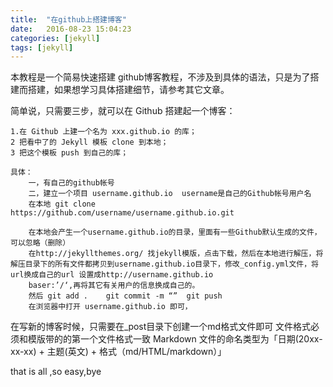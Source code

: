 ```yaml
---
title:  "在github上搭建博客"
date:   2016-08-23 15:04:23
categories: [jekyll]
tags: [jekyll]
---
```


本教程是一个简易快速搭建 github博客教程，不涉及到具体的语法，只是为了搭建而搭建，如果想学习具体搭建细节，请参考其它文章。

简单说，只需要三步，就可以在 Github 搭建起一个博客：
	
	1.在 Github 上建一个名为 xxx.github.io 的库；
	2 把看中了的 Jekyll 模板 clone 到本地；
	3 把这个模板 push 到自己的库；
	
	具体：
		一，有自己的github帐号
		二，建立一个项目 username.github.io  username是自己的Github帐号用户名
		在本地 git clone  https://github.com/username/username.github.io.git
		
		在本地会产生一个username.github.io的目录，里面有一些Github默认生成的文件， 可以忽略（删除）
		在http://jekyllthemes.org/ 找jekyll模版，点击下载，然后在本地进行解压，将解压目录下的所有文件都拷贝到username.github.io目录下，修改_config.yml文件，将url换成自己的url 设置成http://username.github.io
		baser:’/‘,再将其它有关用户的信息换成自己的。
		然后 git add .    git commit -m “”  git push
		在浏览器中打开 username.github.io 即可，
		
在写新的博客时候，只需要在_post目录下创建一个md格式文件即可
文件格式必须和模版带的的第一个文件格式一致
Markdown 文件的命名类型为「日期(20xx-xx-xx) + 主题(英文) + 格式（md/HTML/markdown）」
	
that is all ,so easy,bye



[jekyll]:      http://jekyllrb.com
[jekyll-gh]:   https://github.com/jekyll/jekyll
[jekyll-help]: https://github.com/jekyll/jekyll-help
